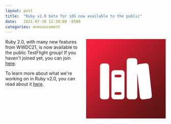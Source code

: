 ```yaml
---
layout: post
title:  "Ruby v2.0 beta for iOS now available to the public"
date:   2021-07-30 12:30:00 -0500
categories: announcement
---
```


<img align="right" width="250" height="250" style="padding-left: 25px; padding-bottom: 25px;" src="/assets/images/RubyIcon.png">

Ruby 2.0, with many new features from WWDC21, is now available to the public TestFlight group! If you haven't joined yet, you can join [here](https://testflight.apple.com/join/EcbyojPY).

To learn more about what we're working on in Ruby v2.0, you can read about it [here](https://newsroom.peroxaan.com/announcement/2021/06/18/announcing-ruby-2-for-ios.html).

